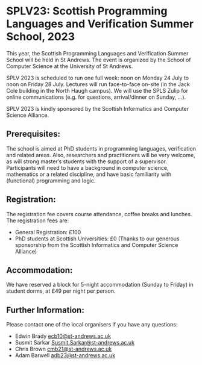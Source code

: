 # SPLV23: Scottish Programming Languages and Verification Summer School, 2023

This year, the Scottish Programming Languages and Verification Summer School will be held in St Andrews. The event is organized by the School of Computer Science at the University of St Andrews.

SPLV 2023 is scheduled to run one full week: noon on Monday 24 July to noon on Friday 28 July.  Lectures will run face-to-face on-site (in the Jack Cole building in the North Haugh campus). We will use the SPLS Zulip for online communications (e.g. for questions, arrival/dinner on Sunday, …).

SPLV 2023 is kindly sponsored by the Scottish Informatics and Computer Science Alliance.

## Prerequisites: 

The school is aimed at PhD students in programming languages,  verification and related areas. Also, researchers and practitioners will be very welcome, as will strong master’s students with the support of a supervisor. Participants will need to have a background in computer science, mathematics or a related discipline, and have basic familiarity with (functional) programming and logic. 

## Registration:

The registration fee covers course attendance, coffee breaks and lunches. The registration fees are:

* General Registration: £100
* PhD students at Scottish Universities: £0 (Thanks to our generous sponsorship from the Scottish Informatics and Computer Science Alliance)

## Accommodation: 

We have reserved a block for 5-night accommodation (Sunday to Friday) in student dorms, at £49 per night per person. 

## Further Information: 

Please contact one of the local organisers if you have any questions: 

* Edwin Brady <ecb10@st-andrews.ac.uk>
* Susmit Sarkar <Susmit.Sarkar@st-andrews.ac.uk>
* Chris Brown <cmb21@st-andrews.ac.uk>
* Adam Barwell <adb23@st-andrews.ac.uk>
